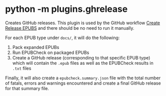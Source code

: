 # python -m plugins.ghrelease

Creates GitHub releases. This plugin is used by the GitHub workflow [Create Release EPUBS](https://github.com/jayruin/web-epubs/actions/workflows/release.yml) and there should be no need to run it manually.

For each EPUB type under `docs/`, it will do the following:

1. Pack expanded EPUBs
2. Run EPUBCheck on packaged EPUBs
3. Create a GitHub release (corresponding to that specific EPUB type) which will contain the `.epub` files as well as the EPUBCheck results in `.txt` files

Finally, it will also create a `epubcheck.summary.json` file with the total number of fatals, errors and warnings encountered and create a final GitHub release for that summary file.